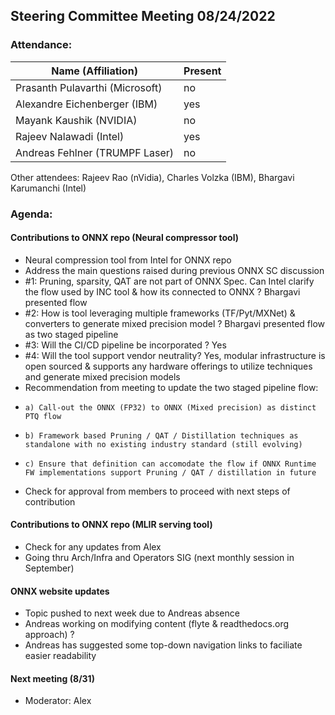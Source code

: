 ## Steering Committee Meeting 08/24/2022

### Attendance:

| Name (Affiliation)              | Present  |
| ------------------------------- | -------- |
| Prasanth Pulavarthi (Microsoft) | no   |
| Alexandre Eichenberger (IBM)    | yes   |
| Mayank Kaushik (NVIDIA)         | no   |
| Rajeev Nalawadi (Intel)         | yes   |
| Andreas Fehlner (TRUMPF Laser)  | no   |

Other attendees: Rajeev Rao (nVidia), Charles Volzka (IBM), Bhargavi Karumanchi (Intel)

### Agenda:

  #### Contributions to ONNX repo (Neural compressor tool)
  - Neural compression tool from Intel for ONNX repo
  - Address the main questions raised during previous ONNX SC discussion
  - #1: Pruning, sparsity, QAT are not part of ONNX Spec. Can Intel clarify the flow used by INC tool & how its connected to ONNX ? Bhargavi presented flow
  - #2: How is tool leveraging multiple frameworks (TF/Pyt/MXNet) & converters to generate mixed precision model ? Bhargavi presented flow as two staged pipeline
  - #3: Will the CI/CD pipeline be incorporated ? Yes
  - #4: Will the tool support vendor neutrality? Yes, modular infrastructure is open sourced & supports any hardware offerings to utilize techniques and generate mixed precision models
  - Recommendation from meeting to update the two staged pipeline flow: 
  -     a) Call-out the ONNX (FP32) to ONNX (Mixed precision) as distinct PTQ flow
  -     b) Framework based Pruning / QAT / Distillation techniques as standalone with no existing industry standard (still evolving)
  -     c) Ensure that definition can accomodate the flow if ONNX Runtime FW implementations support Pruning / QAT / distillation in future
  - Check for approval from members to proceed with next steps of contribution 
  
  #### Contributions to ONNX repo (MLIR serving tool)
  - Check for any updates from Alex
  - Going thru Arch/Infra and Operators SIG (next monthly session in September)
  
  #### ONNX website updates
  - Topic pushed to next week due to Andreas absence
  - Andreas working on modifying content (flyte & readthedocs.org approach) ?
  - Andreas has suggested some top-down navigation links to faciliate easier readability
   
  #### Next meeting (8/31)
  - Moderator: Alex
